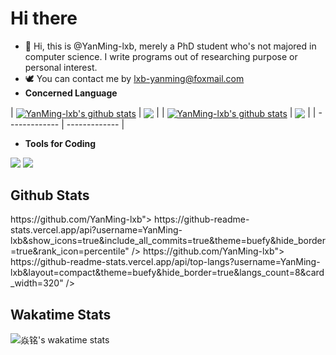 <!--
https://anuraghazra.github.io"> width="80%" alt="Hello, I'm Anurag. I do open source!" src="./assets/gh-readme-header.png" />

<br />
-->

# Hi there 

- 👋 Hi, this is @YanMing-lxb, merely a PhD student who's not majored in computer science. I write programs out of researching purpose or personal interest. 
- 🕊️ You can contact me by lxb-yanming@foxmail.com
- **Concerned Language**

| <a href="https://github.com/YanMing-lxb"><img align="center" src="https://github-readme-stats.vercel.app/api?username=YanMing-lxb&show_icons=true&include_all_commits=true&theme=buefy&hide_border=true" alt="YanMing-lxb's github stats" /></a> | <a href="https://github.com/YanMing-lxb"><img align="center" src="https://github-readme-stats.vercel.app/api/top-langs/?username=YanMing-lxb&layout=compact&theme=buefy&hide_border=true" /></a> |
| <a href="https://github.com/YanMing-lxb"><img align="center" src="https://github-readme-stats.vercel.app/api?username=YanMing-lxb&show_icons=true&include_all_commits=true&theme=buefy&hide_border=true" alt="YanMing-lxb's github stats" /></a> |  <a href="https://github.com/YanMing-lxb"><img align="center" src="https://github-readme-stats.vercel.app/api/top-langs/?username=YanMing-lxb&layout=compact&theme=buefy&hide_border=true" /></a> |
| ------------- | ------------- |

<!--
![](https://img.shields.io/badge/Lang-Python-informational?style=flat-square&color=blueviolet&logo=Python&logoColor=white) ![](https://img.shields.io/badge/Lang-LaTeX-informational?style=flat-square&color=blueviolet&logo=LaTeX&logoColor=white) ![](https://img.shields.io/badge/Lang-markdown-informational?style=flat-square&color=blueviolet&logo=markdown&logoColor=white) ![](https://img.shields.io/badge/Lang-TUI-informational?style=flat-square&color=blueviolet&logo=TUI&logoColor=white) 
-->

+ **Tools for Coding**

![](https://img.shields.io/badge/IDE-VSCode-informational?style=flat-square&color=blueviolet&logo=Visual-Studio-Code&logoColor=white) ![](https://img.shields.io/badge/IDE-VIM-informational?style=flat-square&color=blueviolet&logo=VIM&logoColor=white)

## Github Stats

</a>
https://github.com/YanMing-lxb">
  https://github-readme-stats.vercel.app/api?username=YanMing-lxb&show_icons=true&include_all_commits=true&theme=buefy&hide_border=true&rank_icon=percentile" />
</a>
https://github.com/YanMing-lxb">
  https://github-readme-stats.vercel.app/api/top-langs?username=YanMing-lxb&layout=compact&theme=buefy&hide_border=true&langs_count=8&card_width=320" />
</a>

## Wakatime Stats

![焱铭's wakatime stats](https://github-readme-stats.vercel.app/api/wakatime?username=YanMing&theme=buefy&hide_border=truet&range=last_year&layout=compact&langs_count=10&hide=Text,Other,Git%20Config,RPMSpec)
